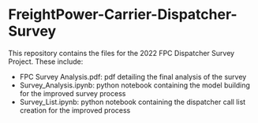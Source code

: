 # FreightPower-Carrier-Dispatcher-Survey
This repository contains the files for the 2022 FPC Dispatcher Survey Project. These include:
- FPC Survey Analysis.pdf: pdf detailing the final analysis of the survey
- Survey_Analysis.ipynb: python notebook containing the model building for the improved survey process
- Survey_List.ipynb: python notebook containing the dispatcher call list creation for the improved process

